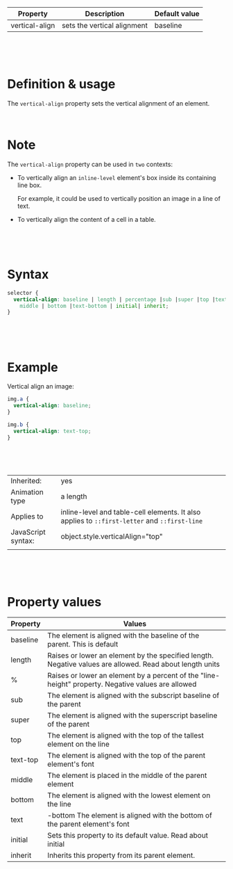 | Property       | Description                 | Default value |
| -------------- | --------------------------- | ------------- |
| vertical-align | sets the vertical alignment | baseline      |

&nbsp;

&nbsp;

# Definition & usage

The `vertical-align` property sets the vertical alignment of an element.

&nbsp;

# Note

The `vertical-align` property can be used in `two` contexts:

- To vertically align an `inline-level` element's box inside its containing line box.

  For example, it could be used to vertically position an image in a line of text.

- To vertically align the content of a cell in a table.

&nbsp;

&nbsp;

# Syntax

```css
selector {
  vertical-align: baseline | length | percentage |sub |super |top |text-top |
    middle | bottom |text-bottom | initial| inherit;
}
```

&nbsp;

&nbsp;

# Example

Vertical align an image:

```css
img.a {
  vertical-align: baseline;
}

img.b {
  vertical-align: text-top;
}
```

&nbsp;

&nbsp;

|                    |                                                                                              |
| ------------------ | -------------------------------------------------------------------------------------------- |
| Inherited:         | yes                                                                                          |
| Animation type     | a length                                                                                     |
| Applies to         | inline-level and table-cell elements. It also applies to `::first-letter` and `::first-line` |
| JavaScript syntax: | object.style.verticalAlign="top"                                                             |
|                    |                                                                                              |

&nbsp;

&nbsp;

# Property values

| Property | Values                                                                                                   |
| -------- | -------------------------------------------------------------------------------------------------------- |
| baseline | The element is aligned with the baseline of the parent. This is default                                  |
| length   | Raises or lower an element by the specified length. Negative values are allowed. Read about length units |
| %        | Raises or lower an element by a percent of the "line-height" property. Negative values are allowed       |
| sub      | The element is aligned with the subscript baseline of the parent                                         |
| super    | The element is aligned with the superscript baseline of the parent                                       |
| top      | The element is aligned with the top of the tallest element on the line                                   |
| text-top | The element is aligned with the top of the parent element's font                                         |
| middle   | The element is placed in the middle of the parent element                                                |
| bottom   | The element is aligned with the lowest element on the line                                               |
| text     | -bottom The element is aligned with the bottom of the parent element's font                              |
| initial  | Sets this property to its default value. Read about initial                                              |
| inherit  | Inherits this property from its parent element.                                                          |
